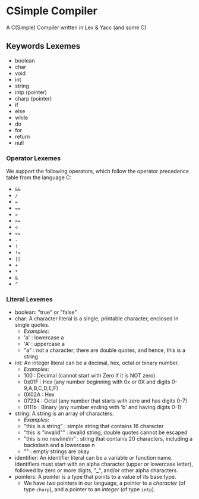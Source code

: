 # CSimple Compiler
A C(Simple) Compiler written in Lex & Yacc (and some C)

## Keywords Lexemes

* boolean
* char
* void
* int
* string
* intp (pointer)
* charp (pointer)
* if
* else
* while
* do
* for
* return
* null

### Operator Lexemes

We support the following operators, which follow the operator precedence table from the language C:

* `&&` 
* `/`
* `=`
* `==`
* `>`
* `>=`
* `<`
* `<=`
* `-`
* `!`
* `!=`
* `||`
* `+`
* `*`
* `&`
* `^`

### Literal Lexemes 

* boolean: "true" or "false"
* char: A character literal is a single, printable character, enclosed in single quotes. 
    * *Examples*:
    * 'a' : lowercase a
    * 'A' : uppercase a
    * "a" : not a character; there are double quotes, and hence, this is a string
* int: An integer literal can be a decimal, hex, octal or binary number.
    * *Examples*:
    * 100 : Decimal (cannot start with Zero if it is NOT zero)
    * 0x01F : Hex (any number beginning with 0x or 0X and digits 0-9,A,B,C,D,E,F)
    * 0X02A : Hex
    * 07234 : Octal (any number that starts with zero and has digits 0-7)
    * 0111b : Binary (any number ending with 'b' and having digits 0-1)
* string: A string is an array of characters.
    * *Examples*:
    * "this is a string" : simple string that contains 16 character
    * "this is \"invalid\"" : invalid string, double quotes cannot be escaped
    * "this is no newline\n" : string that contains 20 characters, including a backslash and a lowercase n
    * "" : empty strings are okay
* identifier: An identifier literal can be a variable or function name. Identifiers must start
with an alpha character (upper or lowercase letter), followed by zero or more digits, "_",
and/or other alpha characters.
* pointers: A pointer is a type that points to a value of its base type. 
    * We have *two* pointers in our language, a pointer to a *character* (of type `charp`), and a pointer to an *integer* (of type `intp`).